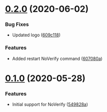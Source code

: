# [0.2.0](https://github.com/edgardmessias/vscode.php-noverify/compare/v0.1.0...v0.2.0) (2020-06-02)


### Bug Fixes

* Updated logo ([609c118](https://github.com/edgardmessias/vscode.php-noverify/commit/609c1187d3c2e981553b80da6fa41329843ad5ec))


### Features

* Added restart NoVerify command ([607080a](https://github.com/edgardmessias/vscode.php-noverify/commit/607080a3c110367a0c14bcc6129ccd0471a4956d))



# [0.1.0](https://github.com/edgardmessias/vscode.php-noverify/compare/549828aa1f19f59e0d75f3d4e399bdba5bbd8f89...v0.1.0) (2020-05-28)


### Features

* Initial support for NoVerify ([549828a](https://github.com/edgardmessias/vscode.php-noverify/commit/549828aa1f19f59e0d75f3d4e399bdba5bbd8f89))



